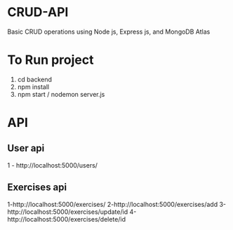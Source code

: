 # CRUD-API
Basic CRUD operations using Node js, Express js, and MongoDB Atlas

# To Run project

1. cd backend
2. npm install
3. npm start / nodemon server.js

# API

## User api

1 - http://localhost:5000/users/

## Exercises api

1-http://localhost:5000/exercises/
2-http://localhost:5000/exercises/add
3-http://localhost:5000/exercises/update/id
4-http://localhost:5000/exercises/delete/id
